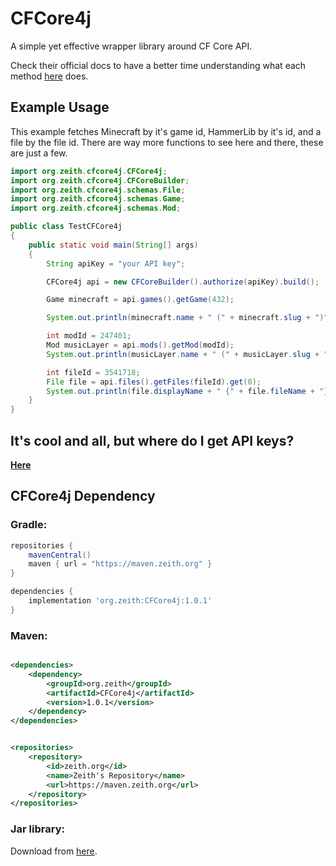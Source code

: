 # CFCore4j

A simple yet effective wrapper library around CF Core API.

Check their official docs to have a better time understanding what each method [here](https://docs.curseforge.com/) does.

## Example Usage

This example fetches Minecraft by it's game id, HammerLib by it's id, and a file by the file id.
There are way more functions to see here and there, these are just a few.

```java
import org.zeith.cfcore4j.CFCore4j;
import org.zeith.cfcore4j.CFCoreBuilder;
import org.zeith.cfcore4j.schemas.File;
import org.zeith.cfcore4j.schemas.Game;
import org.zeith.cfcore4j.schemas.Mod;

public class TestCFCore4j
{
	public static void main(String[] args)
	{
		String apiKey = "your API key";

		CFCore4j api = new CFCoreBuilder().authorize(apiKey).build();

		Game minecraft = api.games().getGame(432);

		System.out.println(minecraft.name + " (" + minecraft.slug + ")");

		int modId = 247401;
		Mod musicLayer = api.mods().getMod(modId);
		System.out.println(musicLayer.name + " (" + musicLayer.slug + ")");

		int fileId = 3541718;
		File file = api.files().getFiles(fileId).get(0);
		System.out.println(file.displayName + " {" + file.fileName + "}");
	}
}
```

## It's cool and all, but where do I get API keys?

**[Here](https://console.curseforge.com/?#/api-keys)**

## CFCore4j Dependency

### Gradle:

```groovy
repositories {
    mavenCentral()
    maven { url = "https://maven.zeith.org" }
}

dependencies {
    implementation 'org.zeith:CFCore4j:1.0.1'
}
```

### Maven:

```xml

<dependencies>
    <dependency>
        <groupId>org.zeith</groupId>
        <artifactId>CFCore4j</artifactId>
        <version>1.0.1</version>
    </dependency>
</dependencies>
```

```xml

<repositories>
    <repository>
        <id>zeith.org</id>
        <name>Zeith's Repository</name>
        <url>https://maven.zeith.org</url>
    </repository>
</repositories>
```

### Jar library:

Download from [here](https://github.com/Zeitheron/CFCore4j/releases).
